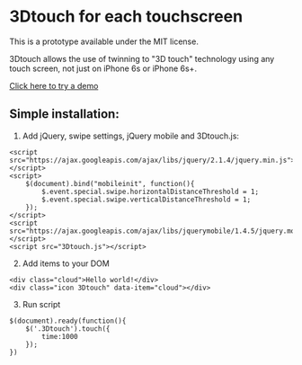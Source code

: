 # 3Dtouch for each touchscreen
This is a prototype available under the MIT license.

3Dtouch allows the use of twinning to "3D touch" technology using any touch screen, not just on iPhone 6s or iPhone 6s+.


[Click here to try a demo](http://touch.crabby.pl/)

## Simple installation:

1. Add jQuery, swipe settings, jQuery mobile and 3Dtouch.js:
```
<script src="https://ajax.googleapis.com/ajax/libs/jquery/2.1.4/jquery.min.js"></script>
<script>
    $(document).bind("mobileinit", function(){
        $.event.special.swipe.horizontalDistanceThreshold = 1;
        $.event.special.swipe.verticalDistanceThreshold = 1;
    });
</script>
<script src="https://ajax.googleapis.com/ajax/libs/jquerymobile/1.4.5/jquery.mobile.min.js"></script>
<script src="3Dtouch.js"></script>
```
2. Add items to your DOM
```
<div class="cloud">Hello world!</div>
<div class="icon 3Dtouch" data-item="cloud"></div>
```
3. Run script
```
$(document).ready(function(){
	$('.3Dtouch').touch({
		time:1000
	});
})
```